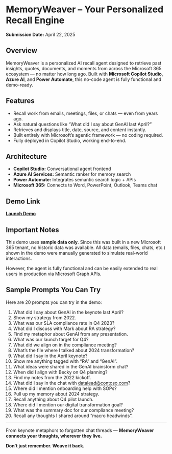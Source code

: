 
# MemoryWeaver – Your Personalized Recall Engine

**Submission Date:** April 22, 2025

## Overview

MemoryWeaver is a personalized AI recall agent designed to retrieve past insights, quotes, documents, and moments from across the Microsoft 365 ecosystem — no matter how long ago. Built with **Microsoft Copilot Studio**, **Azure AI**, and **Power Automate**, this no-code agent is fully functional and demo-ready.

## Features

- Recall work from emails, meetings, files, or chats — even from years ago.
- Ask natural questions like “What did I say about GenAI last April?”
- Retrieves and displays title, date, source, and content instantly.
- Built entirely with Microsoft’s agentic framework — no coding required.
- Fully deployed in Copilot Studio, working end-to-end.

## Architecture

- **Copilot Studio:** Conversational agent frontend
- **Azure AI Services:** Semantic ranker for memory search
- **Power Automate:** Integrates semantic search logic + APIs
- **Microsoft 365:** Connects to Word, PowerPoint, Outlook, Teams chat

## Demo Link

[**Launch Demo**](https://copilotstudio.microsoft.com/environments/Default-30fa4529-b4ca-4837-bd49-5c806a29ecfb/bots/cr42d_memoryWeaver/canvas?__version__=2&enableFileAttachment=true)

## Important Notes

This demo uses **sample data only**. Since this was built in a new Microsoft 365 tenant, no historic data was available. All data (emails, files, chats, etc.) shown in the demo were manually generated to simulate real-world interactions.

However, the agent is fully functional and can be easily extended to real users in production via Microsoft Graph APIs.

## Sample Prompts You Can Try

Here are 20 prompts you can try in the demo:

1. What did I say about GenAI in the keynote last April?
2. Show my strategy from 2022.
3. What was our SLA compliance rate in Q4 2023?
4. What did I discuss with Mark about RA strategy?
5. Find my metaphor about GenAI from any presentation.
6. What was our launch target for Q4?
7. What did we align on in the compliance meeting?
8. What’s the file where I talked about 2024 transformation?
9. What did I say in the April keynote?
10. Show me anything tagged with “RA” and “GenAI”.
11. What ideas were shared in the GenAI brainstorm chat?
12. When did I align with Becky on Q4 planning?
13. Find my notes from the 2022 kickoff.
14. What did I say in the chat with datalead@contoso.com?
15. Where did I mention onboarding help with SOPs?
16. Pull up my memory about 2024 strategy.
17. Recall anything about Q4 pilot launch.
18. Where did I mention our digital transformation goal?
19. What was the summary doc for our compliance meeting?
20. Recall any thoughts I shared around “macro headwinds”.

---

From keynote metaphors to forgotten chat threads — **MemoryWeaver connects your thoughts, wherever they live.**

**Don’t just remember. Weave it back.**
